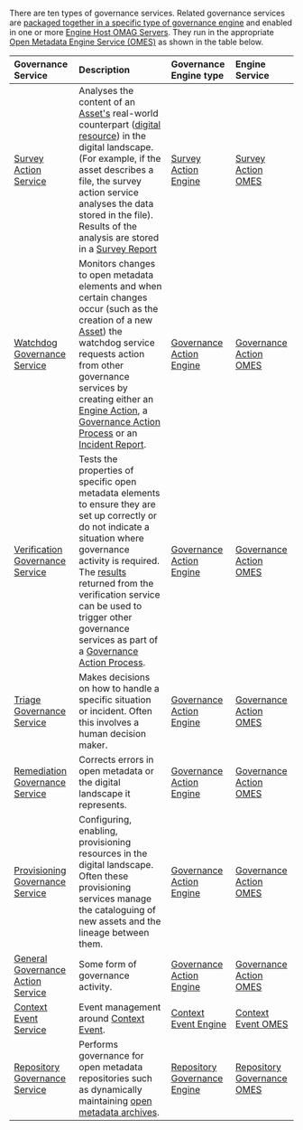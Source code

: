 <!-- SPDX-License-Identifier: CC-BY-4.0 -->
<!-- Copyright Contributors to the ODPi Egeria project. -->


There are ten types of governance services.  Related governance services are [packaged together in a specific type of governance engine](/concepts/governance-engine-definition) and enabled in one or more [Engine Host OMAG Servers](/concepts/engine-host).  They run in the appropriate [Open Metadata Engine Service (OMES)](/services/omes) as shown in the table below.

| Governance Service                                                                         | Description                                                                                                                                                                                                                                                                                                                                                                                   | Governance Engine type                                                 | Engine Service                                                              |
|:-------------------------------------------------------------------------------------------|:----------------------------------------------------------------------------------------------------------------------------------------------------------------------------------------------------------------------------------------------------------------------------------------------------------------------------------------------------------------------------------------------|:-----------------------------------------------------------------------|:----------------------------------------------------------------------------| 
| [Survey Action Service](/guides/developer/survey-action-services/overview)                 | Analyses the content of an [Asset's](/concepts/asset) real-world counterpart ([digital resource](/concepts/digital-resource)) in the digital landscape. (For example, if the asset describes a file, the survey action service analyses the data stored in the file). Results of the analysis are stored in a [Survey Report](/concepts/survey-report)                                        | [Survey Action Engine](/concepts/survey-action-engine)                 | [Survey Action OMES](/services/omes/survey-action/overview)                 |
| [Watchdog Governance Service](/guides/developer/governance-action-services/overview)       | Monitors changes to open metadata elements and when certain changes occur (such as the creation of a new [Asset](/concepts/asset)) the watchdog service requests action from other governance services by creating either an [Engine Action](/concepts/engine-action), a [Governance Action Process](/concepts/governance-action-process) or an [Incident Report](/concepts/incident-report). | [Governance Action Engine](/concepts/governance-action-engine)         | [Governance Action OMES](/services/omes/governance-action/overview)         |
| [Verification Governance Service](/guides/developer/governance-action-services/overview)   | Tests the properties of specific open metadata elements to ensure they are set up correctly or do not indicate a situation where governance activity is required.  The [results](/concepts/guard) returned from the verification service can be used to trigger other governance services as part of a [Governance Action Process](/concepts/governance-action-process).                      | [Governance Action Engine](/concepts/governance-action-engine)         | [Governance Action OMES](/services/omes/governance-action/overview)         |
| [Triage Governance Service](/guides/developer/governance-action-services/overview)         | Makes decisions on how to handle a specific situation or incident.  Often this involves a human decision maker.                                                                                                                                                                                                                                                                               | [Governance Action Engine](/concepts/governance-action-engine)         | [Governance Action OMES](/services/omes/governance-action/overview)         |
| [Remediation Governance Service](/guides/developer/governance-action-services/overview)    | Corrects errors in open metadata or the digital landscape it represents.                                                                                                                                                                                                                                                                                                                      | [Governance Action Engine](/concepts/governance-action-engine)         | [Governance Action OMES](/services/omes/governance-action/overview)         |
| [Provisioning Governance Service](/guides/developer/governance-action-services/overview)   | Configuring, enabling, provisioning resources in the digital landscape.  Often these provisioning services manage the cataloguing of new assets and the lineage between them.                                                                                                                                                                                                                 | [Governance Action Engine](/concepts/governance-action-engine)         | [Governance Action OMES](/services/omes/governance-action/overview)         |
| [General Governance Action Service](/guides/developer/governance-action-services/overview) | Some form of governance activity.                                                                                                                                                                                                                                                                                                                                                             | [Governance Action Engine](/concepts/governance-action-engine)         | [Governance Action OMES](/services/omes/governance-action/overview)         |
| [Context Event Service](/guides/developer/context-event-services/overview)                 | Event management around [Context Event](/concepts/context-event).                                                                                                                                                                                                                                                                                                                             | [Context Event Engine](/concepts/context-event-engine)                 | [Context Event OMES](/services/omes/context-event/overview)                 |
| [Repository Governance Service](/guides/developer/repository-governance-services/overview) | Performs governance for open metadata repositories such as dynamically maintaining [open metadata archives](/concepts/open-metadata-archive).                                                                                                                                                                                                                                                 | [Repository Governance Engine](/concepts/repository-governance-engine) | [Repository Governance OMES](/services/omes/repository-governance/overview) |


